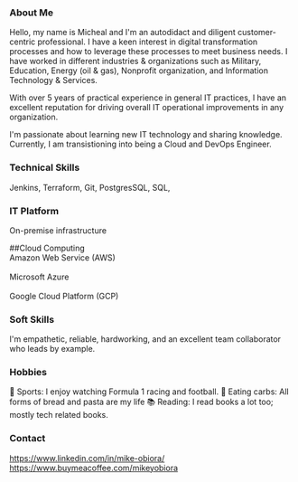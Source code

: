### About Me

Hello, my name is Micheal and I'm an autodidact and diligent customer-centric professional. I have a keen interest in digital transformation processes and how to leverage these processes to meet business needs. I have worked in different industries & organizations such as Military, Education, Energy (oil & gas), Nonprofit organization, and Information Technology & Services.

With over 5 years of practical experience in general IT practices, I have an excellent reputation for driving overall IT operational improvements in any organization. 

I'm passionate about learning new IT technology and sharing knowledge. Currently, I am transistioning into being a Cloud and DevOps Engineer. 

### Technical Skills
Jenkins, Terraform, Git, PostgresSQL, SQL, 

### IT Platform
On-premise infrastructure

##Cloud Computing
<br>Amazon Web Service (AWS) <br>
<br>Microsoft Azure <br>
<br>Google Cloud Platform (GCP)<br>

### Soft Skills
I'm empathetic, reliable, hardworking, and an excellent team collaborator who leads by example.

### Hobbies
👗 Sports: I enjoy watching Formula 1 racing and football. 
🍞 Eating carbs: All forms of bread and pasta are my life
📚 Reading: I read books a lot too; mostly tech related books. 

### Contact
https://www.linkedin.com/in/mike-obiora/
<br>https://www.buymeacoffee.com/mikeyobiora<br>
